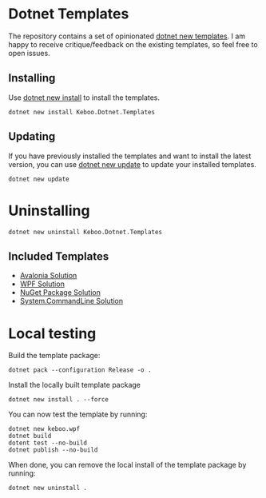 # Dotnet Templates

The repository contains a set of opinionated [dotnet new templates](https://learn.microsoft.com/dotnet/core/tools/custom-templates). I am happy to receive critique/feedback on the existing templates, so feel free to open issues.

## Installing
Use [dotnet new install](https://learn.microsoft.com/dotnet/core/tools/dotnet-new-install) to install the templates.

```cli
dotnet new install Keboo.Dotnet.Templates
```

## Updating
If you have previously installed the templates and want to install the latest version, you can use [dotnet new update](https://learn.microsoft.com/dotnet/core/tools/dotnet-new-update) to update your installed templates.
```cli
dotnet new update
```

# Uninstalling
```cli
dotnet new uninstall Keboo.Dotnet.Templates
```

## Included Templates 
- [Avalonia Solution](./templates/Avalonia/AvaloniaSolution/README.md)
- [WPF Solution](./templates/WPF/WpfApp/README.md)
- [NuGet Package Solution](./templates/Library/NuGet/README.md)
- [System.CommandLine Solution](./templates/Console/ConsoleApp/README.md)

# Local testing 
Build the template package:
```cli
dotnet pack --configuration Release -o .
```

Install the locally built template package
```cli
dotnet new install . --force
```

You can now test the template by running:
```cli
dotnet new keboo.wpf
dotnet build
dotent test --no-build
dotnet publish --no-build
```

When done, you can remove the local install of the template package by running:
```cli
dotnet new uninstall .
```

